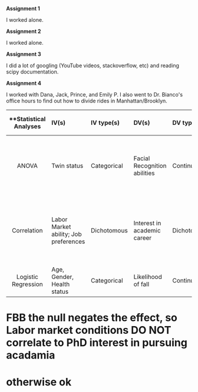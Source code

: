 **Assignment 1**

I worked alone. 


**Assignment 2**

I worked alone. 


**Assignment 3**

I did a lot of googling (YouTube videos, stackoverflow, etc) and reading scipy documentation. 


**Assignment 4**

I worked with Dana, Jack, Prince, and Emily P. I also went to Dr. Bianco's office hours to find out how to divide rides in Manhattan/Brooklyn. 





|**Statistical Analyses|IV(s)|IV type(s)|DV(s)|DV type(s)|Control Var|Control Var type|Question to be answered|_H0_|alpha |link to paper**|
|:----------:|:----------|:------------|:-------------|:-------------|:------------|:------------- |:------------------|:----:|:-------:|:-------|
| ANOVA | Twin status | Categorical | Facial Recognition abilities | Continuous | Non-twins | 1 | Determing if twins can identify their own face (over their twins)| Twins are not better than population at self-face recognition |p<0.05 |http://journals.plos.org/plosone/article?id=10.1371/journal.pone.0120900|
| Correlation | Labor Market ability; Job preferences | Dichotomous | Interest in academic career | Dichotomous | Field of Study; NRC ranking, demographics | cateogrical and quantative | What variables correlate to PhD students pursuing an academic career? | Labor market conditions correlate to PhD interest in pursuing acadamia |p<0.05 | http://journals.plos.org/plosone/article?id=10.1371/journal.pone.0184130 |
| Logistic Regression| Age, Gender, Health status | Categorical | Likelihood of fall | Continuous | N/A | N/A | What factors predict falls? | There is no relatioship between variables |p<0.05 | http://journals.plos.org/plosone/article?id=10.1371/journal.pone.0159365|

# FBB the null negates the effect, so Labor market conditions DO NOT correlate to PhD interest in pursuing acadamia

# otherwise ok

